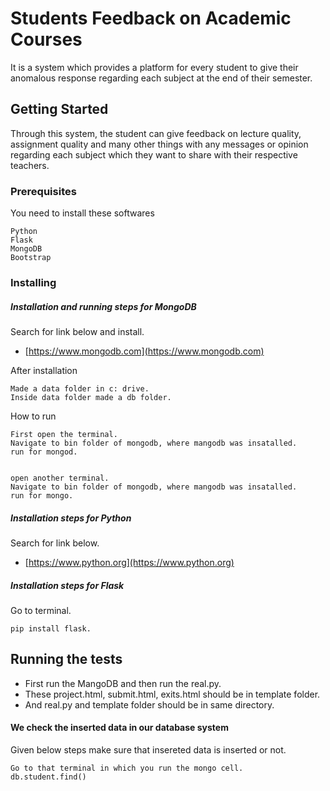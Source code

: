 # Students Feedback on Academic Courses

It is a system which provides a platform for every student to give their anomalous response regarding each subject at the end of their semester.

## Getting Started


Through this system, the student can give feedback on lecture quality, assignment quality and many other things with any messages or opinion regarding each subject which they want to share with their respective teachers.


### Prerequisites

You need to install these softwares

```
Python
Flask
MongoDB
Bootstrap
```


### Installing

##### Installation and running steps for MongoDB 

Search for link below and install.

- [https://www.mongodb.com](https://www.mongodb.com)


After installation

```
Made a data folder in c: drive.
Inside data folder made a db folder.
```

How to run 

```
First open the terminal.
Navigate to bin folder of mongodb, where mangodb was insatalled.
run for mongod.


open another terminal.
Navigate to bin folder of mongodb, where mangodb was insatalled.
run for mongo.

```

##### Installation steps for Python 

Search for link below.

- [https://www.python.org](https://www.python.org)

##### Installation steps for Flask 

Go to terminal.

```
pip install flask.
```



## Running the tests

- First run the MangoDB and then run the real.py. 
- These project.html, submit.html, exits.html should be in template folder.
- And real.py and template folder should be in same directory.

#### We check the inserted data in our database system

Given below steps make sure that insereted data is inserted or not. 

```
Go to that terminal in which you run the mongo cell.
db.student.find()
```





